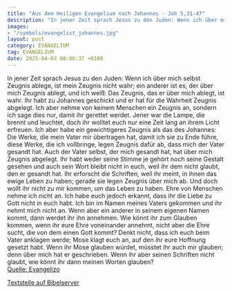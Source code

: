 ```yaml
---
title: "Aus dem Heiligen Evangelium nach Johannes - Joh 5,31-47"
description: "In jener Zeit sprach Jesus zu den Juden: Wenn ich über mich selbst Zeugnis ablege, ist mein Zeugnis nicht wahr; ein anderer ist es, der über mich Zeugnis ablegt, und ich weiß: Das Zeugnis, das er über mich ablegt, ist wahr. Ihr habt zu Johannes geschickt und er hat für die Wahrhe...."
images:
- "/symbols/evangelist_johannes.jpg"
layout: post
category: EVANGELIUM
tag: EVANGELIUM
date: 2025-04-03 08:00:37 +0100
---
```

In jener Zeit sprach Jesus zu den Juden: Wenn ich über mich selbst Zeugnis ablege, ist mein Zeugnis nicht wahr;
ein anderer ist es, der über mich Zeugnis ablegt, und ich weiß: Das Zeugnis, das er über mich ablegt, ist wahr.
Ihr habt zu Johannes geschickt und er hat für die Wahrheit Zeugnis abgelegt.<!--more-->
Ich aber nehme von keinem Menschen ein Zeugnis an, sondern ich sage dies nur, damit ihr gerettet werdet.
Jener war die Lampe, die brennt und leuchtet, doch ihr wolltet euch nur eine Zeit lang an ihrem Licht erfreuen.
Ich aber habe ein gewichtigeres Zeugnis als das des Johannes: Die Werke, die mein Vater mir übertragen hat, damit ich sie zu Ende führe, diese Werke, die ich vollbringe, legen Zeugnis dafür ab, dass mich der Vater gesandt hat.
Auch der Vater selbst, der mich gesandt hat, hat über mich Zeugnis abgelegt. Ihr habt weder seine Stimme je gehört noch seine Gestalt gesehen
und auch sein Wort bleibt nicht in euch, weil ihr dem nicht glaubt, den er gesandt hat.
Ihr erforscht die Schriften, weil ihr meint, in ihnen das ewige Leben zu haben; gerade sie legen Zeugnis über mich ab.
Und doch wollt ihr nicht zu mir kommen, um das Leben zu haben.
Ehre von Menschen nehme ich nicht an.
Ich habe euch jedoch erkannt, dass ihr die Liebe zu Gott nicht in euch habt.
Ich bin im Namen meines Vaters gekommen und ihr nehmt mich nicht an. Wenn aber ein anderer in seinem eigenen Namen kommt, dann werdet ihr ihn annehmen.
Wie könnt ihr zum Glauben kommen, wenn ihr eure Ehre voneinander annehmt, nicht aber die Ehre sucht, die von dem einen Gott kommt?
Denkt nicht, dass ich euch beim Vater anklagen werde; Mose klagt euch an, auf den ihr eure Hoffnung gesetzt habt.
Wenn ihr Mose glauben würdet, müsstet ihr auch mir glauben; denn über mich hat er geschrieben.
Wenn ihr aber seinen Schriften nicht glaubt, wie könnt ihr dann meinen Worten glauben?<br>
[Quelle: Evangelizo](https://evangeliumtagfuertag.org/DE/gospel)

[Textstelle auf Bibelserver](https://www.bibleserver.com/EU/Johannes5,31-47)
